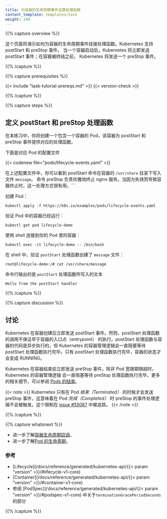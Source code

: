 ```yaml
---
title: 为容器的生命周期事件设置处理函数
content_template: templates/task
weight: 140
---
```

<!--
---
title: Attach Handlers to Container Lifecycle Events
content_template: templates/task
weight: 140
---
-->

{{% capture overview %}}

<!--
This page shows how to attach handlers to Container lifecycle events. Kubernetes supports
the postStart and preStop events. Kubernetes sends the postStart event immediately
after a Container is started, and it sends the preStop event immediately before the
Container is terminated.
-->
这个页面将演示如何为容器的生命周期事件挂接处理函数。Kubernetes 支持 postStart 和 preStop 事件。
当一个容器启动后，Kubernetes 将立即发送 postStart 事件；在容器被终结之前，
Kubernetes 将发送一个 preStop 事件。

{{% /capture %}}


{{% capture prerequisites %}}

{{< include "task-tutorial-prereqs.md" >}} {{< version-check >}}

{{% /capture %}}


{{% capture steps %}}

<!--
## Define postStart and preStop handlers
-->
## 定义 postStart 和 preStop 处理函数

<!--
In this exercise, you create a Pod that has one Container. The Container has handlers
for the postStart and preStop events.
-->
在本练习中，你将创建一个包含一个容器的 Pod，该容器为 postStart 和 preStop 事件提供对应的处理函数。 

<!--
Here is the configuration file for the Pod:
-->
下面是对应 Pod 的配置文件

{{< codenew file="pods/lifecycle-events.yaml" >}}

<!--
In the configuration file, you can see that the postStart command writes a `message`
file to the Container's `/usr/share` directory. The preStop command shuts down
nginx gracefully. This is helpful if the Container is being terminated because of a failure.
-->
在上述配置文件中，你可以看到 postStart 命令在容器的 `/usr/share` 目录下写入文件 `message`。
命令 preStop 负责优雅地终止 nginx 服务。当因为失效而导致容器终止时，这一处理方式很有用。```

<!--
Create the Pod:
-->
创建 Pod：

    kubectl apply -f https://k8s.io/examples/pods/lifecycle-events.yaml

<!--
Verify that the Container in the Pod is running:
-->
验证 Pod 中的容器已经运行：

    kubectl get pod lifecycle-demo

<!--
Get a shell into the Container running in your Pod:
-->
使用 shell 连接到你的 Pod 里的容器：

    kubectl exec -it lifecycle-demo -- /bin/bash

<!--
In your shell, verify that the `postStart` handler created the `message` file:
-->
在 shell 中，验证 `postStart` 处理函数创建了 `message` 文件：

    root@lifecycle-demo:/# cat /usr/share/message

<!--
The output shows the text written by the postStart handler:
-->
命令行输出的是 `postStart` 处理函数所写入的文本

    Hello from the postStart handler

{{% /capture %}}



{{% capture discussion %}}

<!--
## Discussion
-->
## 讨论

<!--
Kubernetes sends the postStart event immediately after the Container is created.
There is no guarantee, however, that the postStart handler is called before
the Container's entrypoint is called. The postStart handler runs asynchronously
relative to the Container's code, but Kubernetes' management of the container
blocks until the postStart handler completes. The Container's status is not
set to RUNNING until the postStart handler completes.
-->
Kubernetes 在容器创建后立即发送 postStart 事件。然而，postStart 处理函数的调用不保证早于容器的入口点（entrypoint）
的执行。postStart 处理函数与容器的代码是异步执行的，但 Kubernetes
的容器管理逻辑会一直阻塞等待 postStart 处理函数执行完毕。只有 postStart 处理函数执行完毕，容器的状态才会变成
RUNNING。

<!--
Kubernetes sends the preStop event immediately before the Container is terminated.
Kubernetes' management of the Container blocks until the preStop handler completes,
unless the Pod's grace period expires. For more details, see
[Termination of Pods](/docs/user-guide/pods/#termination-of-pods).
-->
Kubernetes 在容器结束前立即发送 preStop 事件。除非 Pod 宽限期限超时，Kubernetes 的容器管理逻辑
会一直阻塞等待 preStop 处理函数执行完毕。更多的相关细节，可以参阅
[Pods 的结束](/docs/user-guide/pods/#termination-of-pods)。

<!--
{{< note >}}
Kubernetes only sends the preStop event when a Pod is *terminated*.
This means that the preStop hook is not invoked when the Pod is *completed*. 
This limitation is tracked in [issue #55087](https://github.com/kubernetes/kubernetes/issues/55807).
{{< /note >}}
-->
{{< note >}}
Kubernetes 只有在 Pod *结束（Terminated）* 的时候才会发送 preStop 事件，这意味着在 Pod *完成（Completed）* 时
preStop 的事件处理逻辑不会被触发。这个限制在
[issue #55087](https://github.com/kubernetes/kubernetes/issues/55807) 中被追踪。
{{< /note >}}

{{% /capture %}}


{{% capture whatsnext %}}

<!--
* Learn more about [Container lifecycle hooks](/docs/concepts/containers/container-lifecycle-hooks/).
* Learn more about the [lifecycle of a Pod](/docs/concepts/workloads/pods/pod-lifecycle/).
-->
* 进一步了解[容器生命周期回调](/docs/concepts/containers/container-lifecycle-hooks/)。
* 进一步了解[Pod 的生命周期](/docs/concepts/workloads/pods/pod-lifecycle/)。


<!--
### Reference

* [Lifecycle](/docs/reference/generated/kubernetes-api/{{< param "version" >}}/#lifecycle-v1-core)
* [Container](/docs/reference/generated/kubernetes-api/{{< param "version" >}}/#container-v1-core)
* See `terminationGracePeriodSeconds` in [PodSpec](/docs/reference/generated/kubernetes-api/{{< param "version" >}}/#podspec-v1-core)
-->
### 参考

* [Lifecycle](/docs/reference/generated/kubernetes-api/{{< param "version" >}}/#lifecycle-v1-core)
* [Container](/docs/reference/generated/kubernetes-api/{{< param "version" >}}/#container-v1-core)
* 参阅 [PodSpec](/docs/reference/generated/kubernetes-api/{{< param "version" >}}/#podspec-v1-core) 中关于`terminationGracePeriodSeconds` 的部分

{{% /capture %}}


